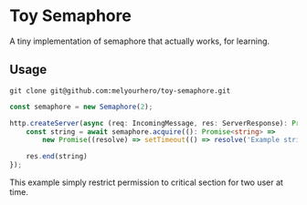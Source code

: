 # Toy Semaphore

A tiny implementation of semaphore that actually works, for learning.

## Usage

`git clone git@github.com:melyourhero/toy-semaphore.git`

```typescript
const semaphore = new Semaphore(2);

http.createServer(async (req: IncomingMessage, res: ServerResponse): Promise<void> => {
    const string = await semaphore.acquire((): Promise<string> =>
        new Promise((resolve) => setTimeout(() => resolve('Example string'), 5000)));

    res.end(string)
});
```

This example simply restrict permission to critical section for two user at time.
